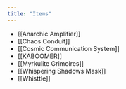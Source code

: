 ```yaml
---
title: "Items"
---
```


- [[Anarchic Amplifier]]
- [[Chaos Conduit]]
- [[Cosmic Communication System]]
- [[KABOOMER]]
- [[Myrkulite Grimoires]]
- [[Whispering Shadows Mask]]
- [[Whisttle]]
